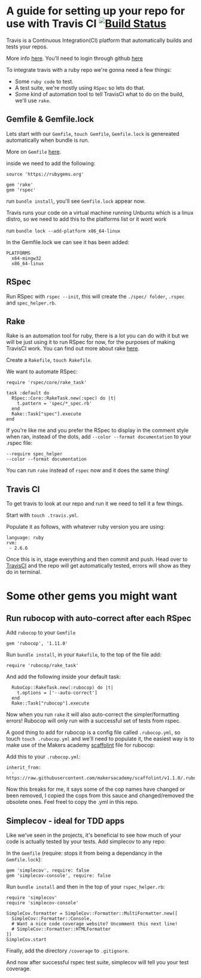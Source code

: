 # A guide for setting up your repo for use with Travis CI [![Build Status](https://travis-ci.com/StuBehan/guides.svg?branch=main)](https://travis-ci.com/StuBehan/guides)

Travis is a Continuous Integration(CI) platform that automatically builds and tests your repos.

More info [here](https://docs.travis-ci.com/user/for-beginners/). You'll need to login through github [here](https://travis-ci.com/)

To integrate travis with a ruby repo we're gonna need a few things:
* Some `ruby code` to test.
* A test suite, we're mostly using `RSpec` so lets do that.
* Some kind of automation tool to tell TravisCI what to do on the build, we'll use `rake`.

## Gemfile & Gemfile.lock

Lets start with our `Gemfile`, `touch Gemfile`, `Gemfile.lock` is genereated automatically when bundle is run.

More on `Gemfile` [here](https://bundler.io/man/gemfile.5.html).

inside we need to add the following: 

```
source 'https://rubygems.org'

gem 'rake'
gem 'rspec'

```

run `bundle install`, you'll see `Gemfile.lock` appear now.

Travis runs your code on a virtual machine running Unbuntu which is a linux distro, so we need to add this to the platforms list or it wont work

run `bundle lock --add-platform x86_64-linux`

In the Gemfile.lock we can see it has been added: 

```
PLATFORMS
  x64-mingw32
  x86_64-linux
```
## RSpec 

Run RSpec with `rspec --init`, this will create the `./spec/ folder`, `.rspec` and `spec_helper.rb`.

## Rake

Rake is an automation tool for ruby, there is a lot you can do with it but we will be just using it to run RSpec for now, for the purposes of making TravisCI work. You can find out more about rake [here](https://github.com/ruby/rake).

Create a `Rakefile`, `touch Rakefile`.

We want to automate RSpec:

```
require 'rspec/core/rake_task'

task :default do
  RSpec::Core::RakeTask.new(:spec) do |t|
    t.pattern = 'spec/*_spec.rb'
  end
  Rake::Task["spec"].execute
end
```

If you're like me and you prefer the RSpec to display in the comment style when ran, instead of the dots, add `--color --format documentation` to your .rspec file:

```
--require spec_helper
--color --format documentation
```
You can run `rake` instead of `rspec` now and it does the same thing!

## Travis CI 

To get travis to look at our repo and run it we need to tell it a few things.

Start with `touch .travis.yml`.

Populate it as follows, with whatever ruby version you are using:

```
language: ruby
rvm:
 - 2.6.6
```

Once this is in, stage everything and then commit and push. Head over to [TravisCI](https://travis-ci.com/) and the repo will get automatically tested, errors will show as they do in terminal.

# Some other gems you might want 

## Run rubocop with auto-correct after each RSpec 

Add `rubocop` to your `Gemfile`

```
gem 'rubocop', '1.11.0'
```
Run `bundle install`, in your `Rakefile`, to the top of the file add:
```
require 'rubocop/rake_task'
```

And add the following inside your default task: 
```
  RuboCop::RakeTask.new(:rubocop) do |t|
    t.options = ['--auto-correct']
  end
  Rake::Task["rubocop"].execute
```
Now when you run `rake` it will also auto-correct the simpler/formatting errors! Rubocop will only run with a successful set of tests from rspec.

A good thing to add for rubocop is a config file called `.rubocop.yml`, so touch `touch .rubocop.yml` and we'll need to populate it, the easiest way is to make use of the Makers academy [scaffolint](https://github.com/makersacademy/scaffolint) file for rubocop:

Add this to your `.rubocop.yml`:
```
inherit_from:
  - https://raw.githubusercontent.com/makersacademy/scaffolint/v1.1.0/.rubocop.yml
```

Now this breaks for me, it says some of the cop names have changed or been removed, I copied the cops from this sauce and changed/removed the obsolete ones. Feel freel to copy the .yml in this repo.

## Simplecov - ideal for TDD apps

Like we've seen in the projects, it's beneficial to see how much of your code is actually tested by your tests. Add simplecov to any repo:

In the `Gemfile` (require: stops it from being a dependancy in the `Gemfile.lock`):
```
gem 'simplecov', require: false
gem 'simplecov-console', require: false
```
Run `bundle install` and then in the top of your `rspec_helper.rb`:
```
require 'simplecov'
require 'simplecov-console'

SimpleCov.formatter = SimpleCov::Formatter::MultiFormatter.new([
  SimpleCov::Formatter::Console,
  # Want a nice code coverage website? Uncomment this next line!
  # SimpleCov::Formatter::HTMLFormatter
])
SimpleCov.start
```

Finally, add the directory `/coverage` to `.gitignore`.

And now after successful rspec test suite, simplecov will tell you your test coverage.